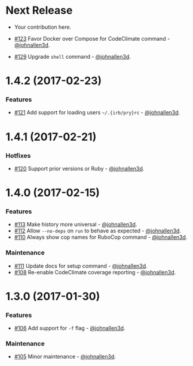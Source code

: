 # Next Release

* Your contribution here.

* [#123](https://github.com/technekes/nib/pull/123) Favor Docker over Compose for CodeClimate command - [@johnallen3d](https://github.com/johnallen3d).
* [#129](https://github.com/technekes/nib/pull/129) Upgrade `shell` command - [@johnallen3d](https://github.com/johnallen3d).

# 1.4.2 (2017-02-23)

### Features

* [#121](https://github.com/technekes/nib/pull/121) Add support for loading users `~/.{irb/pry}rc` - [@johnallen3d](https://github.com/johnallen3d).

# 1.4.1 (2017-02-21)

### Hotfixes

* [#120](https://github.com/technekes/nib/pull/120) Support prior versions or Ruby - [@johnallen3d](https://github.com/johnallen3d).

# 1.4.0 (2017-02-15)

### Features

* [#113](https://github.com/technekes/nib/pull/113) Make history more universal - [@johnallen3d](https://github.com/johnallen3d).
* [#112](https://github.com/technekes/nib/pull/112) Allow `--no-deps` on `run` to behave as expected - [@johnallen3d](https://github.com/johnallen3d).
* [#110](https://github.com/technekes/nib/pull/110) Always show cop names for RuboCop command - [@johnallen3d](https://github.com/johnallen3d).

### Maintenance

* [#111](https://github.com/technekes/nib/pull/111) Update docs for setup command - [@johnallen3d](https://github.com/johnallen3d).
* [#108](https://github.com/technekes/nib/pull/108) Re-enable CodeClimate coverage reporting - [@johnallen3d](https://github.com/johnallen3d).

# 1.3.0 (2017-01-30)

### Features

* [#106](https://github.com/technekes/nib/pull/106) Add support for `-f` flag - [@johnallen3d](https://github.com/johnallen3d).

### Maintenance

* [#105](https://github.com/technekes/nib/pull/105) Minor maintenance - [@johnallen3d](https://github.com/johnallen3d).
